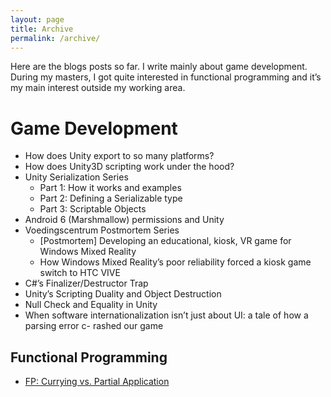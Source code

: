 ```yaml
---
layout: page
title: Archive
permalink: /archive/
---
```


Here are the blogs posts so far. I write mainly about game development. During my masters, I got quite interested in functional programming and it’s my main interest outside my working area.

# Game Development
- How does Unity export to so many platforms?
- How does Unity3D scripting work under the hood?
- Unity Serialization Series
	- Part 1: How it works and examples
	- Part 2: Defining a Serializable type
	- Part 3: Scriptable Objects
- Android 6 (Marshmallow) permissions and Unity
- Voedingscentrum Postmortem Series
	- [Postmortem] Developing an educational, kiosk, VR game for Windows Mixed Reality
	- How Windows Mixed Reality’s poor reliability forced a kiosk game switch to HTC VIVE
- C#’s Finalizer/Destructor Trap
- Unity’s Scripting Duality and Object Destruction
- Null Check and Equality in Unity
- When software internationalization isn’t just about UI: a tale of how a parsing error c- rashed our game


## Functional Programming
- <a href="{{ site.post7 }}">FP: Currying vs. Partial Application</a>
